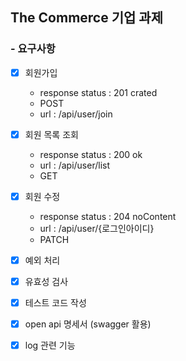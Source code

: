 The Commerce 기업 과제
---

### - 요구사항

- [x] 회원가입
  - response status : 201 crated
  - POST
  - url : /api/user/join
- [x] 회원 목록 조회
  - response status : 200 ok
  - url : /api/user/list
  - GET
- [x] 회원 수정
  - response status : 204 noContent
  - url : /api/user/{로그인아이디}
  - PATCH
- [x] 예외 처리
- [x] 유효성 검사
- [x] 테스트 코드 작성
- [x] open api 명세서 (swagger 활용)
- [x] log 관련 기능

